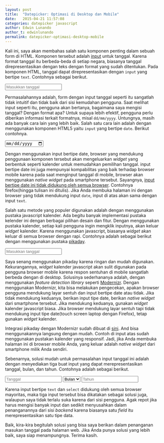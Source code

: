```yaml
---
layout: post
title:  "Datepicker: Optimasi di Desktop dan Mobile"
date:   2015-04-21 11:57:08
categories: datepicker javascript
author: Edwin Lunando
author_t: edwinlunando
permalink: datepicker-optimasi-desktop-mobile
---
```


<link rel="stylesheet" href="{{ "/css/pikaday-package.css" | prepend: site.baseurl }}">
<script src="{{ "/js/modernizr.js" | prepend: site.baseurl }}"></script>

Kali ini, saya akan membahas salah satu komponen penting dalam sebuah form di HTML. Komponen tersebut adalah [input][4] untuk tanggal. Karena format tanggal itu berbeda-beda di setiap negara, biasanya tanggal direpresentasikan dengan teks dengan format yang sudah ditentukan. Pada komponen HTML, tanggal dapat direpresentasikan dengan `input` yang bertipe `text`. Contohnya sebagai berikut.

<input type="text" placeholder="Masukkan tanggal">

Permasalahannya adalah, form dengan input tanggal seperti itu sangatlah tidak intuitif dan tidak baik dari sisi kemudahan pengguna. Saat melihat input seperti itu, pengguna akan bertanya, bagaimana saya mengisi tanggal? Dengan format apa? Untuk supaya lebih efektif, pengguna perlu diberikan informasi terkait formatnya, misal `dd/mm/yyyy`. Untungnya, masih ada banyak cara lain yang lebih baik. Salah satu cara lain adalah dengan menggunakan komponen HTML5 yaitu `input` yang bertipe `date`. Berikut contohnya.

<input type="date" placeholder="Masukkan tanggal">

Dengan menggunakan input bertipe date, browser yang mendukung penggunaan komponen tersebut akan mengeluarkan *widget* yang berbentuk seperti kalender untuk memudahkan pemilihan tanggal. input bertipe date ini juga mempunyai kompabilitas yang baik terhadap browser mobile karena pada saat menginput tanggal di mobile, browser akan menggunakan *native widget* pada smartphone tersebut. Sayangnya, [input bertipe date ini tidak didukung oleh semua browser][5]. Contohnya firefox(hingga tulisan ini ditulis). Jika Anda membuka halaman ini dengan browser yang tidak mendukung input `date`, input di atas akan sama dengan input `text`.

Salah satu metode yang populer digunakan adalah dengan menggunakan pustaka javascript kalender. Ada begitu banyak implementasi pustaka kelender ini dengan berbagai pilihan desain dan fitur. Dengan menggunakan pustaka kalender, setiap kali pengguna ingin mengklik inputnya, akan keluar *widget* kalender. Karena menggunakan javascript, biasanya *widget* akan keluar di semua browser dengan rapi. Contohnya adalah sebagai berikut dengan menggunakan pustaka [pikaday][1].

<input type="text" id="datepicker" placeholder="Masukkan tanggal">

Saya senang menggunakan pikaday karena ringan dan mudah digunakan. Kekurangannya, *widget* kalender javascript akan sulit digunakan pada pengguna browser mobile karena respon sentuhan di mobile sangatlah berbeda dengan di desktop. Solusinya sederhananya adalah, dengan menggunakan *feature detection library* seperti [Modernizr][3]. Dengan menggunakan Modernizr, kita bisa melakukan pengecekan, apakan browser pengguna mendukung layar sentuh dan input bertipe date atau tidak. Jika tidak mendukung keduanya, berikan input tipe date, berikan *native widget* dari smartphone tersebut. Jika mendukung keduanya, gunakan *widget* kalender javascript biasa. Jika browser mendukung layar sentuh tapi tidak mendukung input tipe date(touch screen laptop dengan Firefox), tetap gunakan *widget* kalender.

Integrasi pikaday dengan Modernizr sudah dibuat di [sini][2]. And bisa menggunakannya langsung dengan mudah. Contoh di input atas sudah menggunakan pustakan kalender yang responsif. Jadi, jika Anda membuka halaman ini di browser mobile Anda, yang keluar adalah *native widget* dari smartphone milik Anda sendiri.

Sebenarnya, solusi mudah untuk permasalahan input tanggal ini adalah dengan menyediakan tiga buat input yang dapat merepresentasikan tanggal, bulan, dan tahun. Contohnya adalah sebagai berikut.

<input type="text" placeholder="Tanggal">
<select name="" id="">
    <option value="">Bulan</option>
    <option value="1">1</option>
    <option value="2">2</option>
    <option value="3">3</option>
    <option value="4">4</option>
    <option value="5">5</option>
    <option value="6">6</option>
    <option value="7">7</option>
    <option value="8">8</option>
    <option value="9">9</option>
    <option value="10">10</option>
    <option value="11">11</option>
    <option value="12">12</option>
</select>
<input type="text" placeholder="Tahun">

Karena input bertipe `text` dan `select` didukung oleh semua browser mayoritas, maka tiga input tersebut bisa dikatakan sebagai solusi juga, walaupun saya tidak terlalu suka karena dari sisi pengguna. Agak repot jika harus mengisi banyak input dan sedikit menyusahkan dalam penanganannya dari sisi *backend* karena biasanya satu *field* itu merepresentasikan satu tipe data.

Baik, kira-kira begitulah solusi yang bisa saya berikan dalam penanganan masukan tanggal pada halaman web. Jika Anda punya solusi yang lebih baik, saya siap menampungnya. Terima kasih.


[1]:    https://github.com/dbushell/Pikaday
[2]:    https://github.com/mydea/PikadayResponsive
[3]:    http://modernizr.com/
[4]:    https://developer.mozilla.org/en-US/docs/Web/HTML/Element/Input
[5]:    http://caniuse.com/#feat=input-datetime

<script src="{{ "/js/jquery.min.js" | prepend: site.baseurl }}"></script>
<script src="{{ "/js/pikaday-package.js" | prepend: site.baseurl }}"></script>
<script>

var d1 = $("#datepicker").pikaday({
    placeholder: "enter date"
});

</script>
